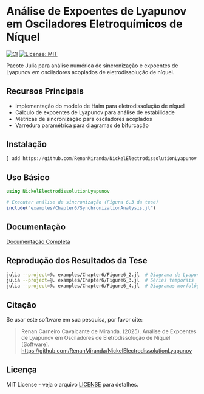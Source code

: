 # Análise de Expoentes de Lyapunov em Osciladores Eletroquímicos de Níquel

[![CI](https://github.com/RenanMiranda/NickelElectrodissolutionLyapunov/actions/workflows/ci.yml/badge.svg)](https://github.com/RenanMiranda/NickelElectrodissolutionLyapunov/actions)
[![License: MIT](https://img.shields.io/badge/License-MIT-yellow.svg)](https://opensource.org/licenses/MIT)

Pacote Julia para análise numérica de sincronização e expoentes de Lyapunov em osciladores acoplados de eletrodissolução de níquel.

## Recursos Principais
- Implementação do modelo de Haim para eletrodissolução de níquel
- Cálculo de expoentes de Lyapunov para análise de estabilidade
- Métricas de sincronização para osciladores acoplados
- Varredura paramétrica para diagramas de bifurcação

## Instalação
```julia
] add https://github.com/RenanMiranda/NickelElectrodissolutionLyapunov
```

## Uso Básico
```julia
using NickelElectrodissolutionLyapunov

# Executar análise de sincronização (Figura 6.3 da tese)
include("examples/Chapter6/SynchronizationAnalysis.jl")
```

## Documentação
[Documentação Completa](https://renanmiranda.github.io/NickelElectrodissolutionLyapunov)

## Reprodução dos Resultados da Tese
```bash
julia --project=@. examples/Chapter6/Figure6_2.jl  # Diagrama de Lyapunov
julia --project=@. examples/Chapter6/Figure6_3.jl  # Séries temporais
julia --project=@. examples/Chapter6/Figure6_4.jl  # Diagramas morfológicos
```

## Citação
Se usar este software em sua pesquisa, por favor cite:

> Renan Carneiro Cavalcante de Miranda. (2025). Análise de Expoentes de Lyapunov em Osciladores de Eletrodissolução de Níquel [Software]. https://github.com/RenanMiranda/NickelElectrodissolutionLyapunov

## Licença
MIT License - veja o arquivo [LICENSE](LICENSE) para detalhes.